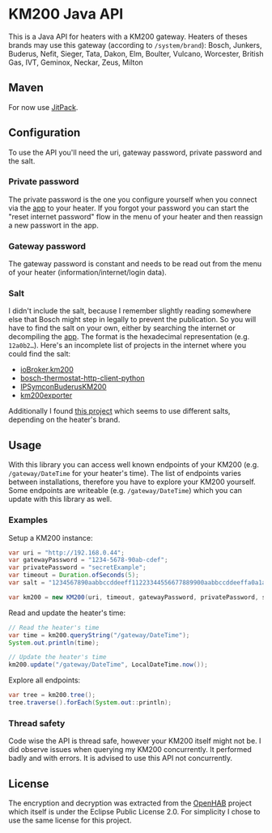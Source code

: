 # KM200 Java API

This is a Java API for heaters with a KM200 gateway.
Heaters of theses brands may use this gateway (according to `/system/brand`):
Bosch, Junkers, Buderus, Nefit, Sieger, Tata, Dakon, Elm, Boulter, Vulcano, Worcester, British Gas, IVT, Geminox, Neckar, Zeus, Milton

## Maven

For now use [JitPack](https://jitpack.io/#malkusch/km200).

## Configuration

To use the API you'll need the uri, gateway password, private password and the salt.

### Private password

The private password is the one you configure yourself when you connect via the
[app](https://play.google.com/store/apps/details?id=com.bosch.tt.buderus) to your heater.
If you forgot your password you can start the "reset internet password" flow in the menu
of your heater and then reassign a new passwort in the app.

### Gateway password

The gateway password is constant and needs to be read out from the menu of your heater (information/internet/login data).

### Salt

I didn't include the salt, because I remember slightly reading somewhere else that Bosch might step in
legally to prevent the publication. So you will have to find the salt on your own, either by searching the internet
or decompiling the [app](https://play.google.com/store/apps/details?id=com.bosch.tt.buderus).
The format is the hexadecimal representation (e.g. `12a0b2…`). Here's an incomplete list of projects in the internet
where you could find the salt:

- [ioBroker.km200](https://github.com/frankjoke/ioBroker.km200/blob/6c0963d671b50cb73f378049448a42cf22a8fecf/km200.js#L13-L17)
- [bosch-thermostat-http-client-python](https://github.com/moustic999/bosch-thermostat-http-client-python/blob/53b2469988c7b25688501669df0981f03a2cbcfa/bosch_thermostat_http/const.py#L5)
- [IPSymconBuderusKM200](https://github.com/demel42/IPSymconBuderusKM200/blob/a71ecedccf8781b607d47692e6c6ebc22a9d1aa3/BuderusKM200/module.php#L683-L686)
- [km200exporter](https://github.com/dirklausen/km200exporter/blob/976344b8f1bec476f25ca1e5619faff12fdccd1d/km200exporter.py#L20)

Additionally I found [this project](https://github.com/bosch-thermostat/bosch-thermostat-client-python/tree/b82b6c46468a647ddf1a2cada38146db8e5ff14f/bosch_thermostat_client/const) which seems to use different salts, depending on the heater's brand.

## Usage

With this library you can access well known endpoints of your KM200 (e.g. `/gateway/DateTime` for your heater's time).
The list of endpoints varies between installations, therefore you have to explore your KM200 yourself. Some endpoints
are writeable (e.g. `/gateway/DateTime`) which you can update with this library as well.

### Examples

Setup a KM200 instance:

```java
var uri = "http://192.168.0.44";
var gatewayPassword = "1234-5678-90ab-cdef";
var privatePassword = "secretExample";
var timeout = Duration.ofSeconds(5);
var salt = "1234567890aabbccddeeff11223344556677889900aabbccddeeffa0a1a2b2d3";

var km200 = new KM200(uri, timeout, gatewayPassword, privatePassword, salt);
```

Read and update the heater's time:

```java
// Read the heater's time
var time = km200.queryString("/gateway/DateTime");
System.out.println(time);

// Update the heater's time
km200.update("/gateway/DateTime", LocalDateTime.now());
```

Explore all endpoints:

```java
var tree = km200.tree();
tree.traverse().forEach(System.out::println);
```

### Thread safety

Code wise the API is thread safe, however your KM200 itself might not be. I did observe issues when querying my KM200 concurrently. It performed badly and with errors. It is advised to use this API not concurrently.

## License

The encryption and decryption was extracted from the [OpenHAB](https://github.com/openhab/openhab1-addons/tree/v1.10.0/bundles/binding/org.openhab.binding.km200/src/main/java/org/openhab/binding/km200/internal) project which itself is under the 
Eclipse Public License 2.0. For simplicity I chose to use the same license for this project.
